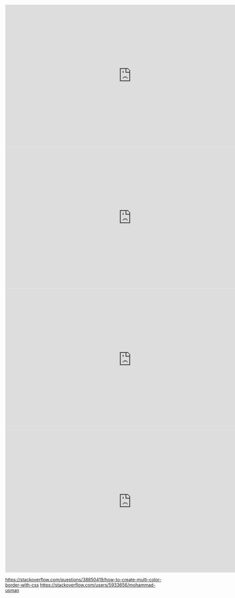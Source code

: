 <iframe style="border: 1px solid rgba(0, 0, 0, 0.1);" width="800" height="450" src="https://www.figma.com/embed?embed_host=share&url=https%3A%2F%2Fwww.figma.com%2Ffile%2FlbEOracgvjZ4jw3uFd6hJd%2F8-Meg-Stick-Records%3Fnode-id%3D0%253A1" allowfullscreen></iframe>
<iframe style="border: 1px solid rgba(0, 0, 0, 0.1);" width="800" height="450" src="https://www.figma.com/embed?embed_host=share&url=https%3A%2F%2Fwww.figma.com%2Ffile%2FlbEOracgvjZ4jw3uFd6hJd%2F8-Meg-Stick-Records%3Fnode-id%3D31%253A2" allowfullscreen></iframe>
<iframe style="border: 1px solid rgba(0, 0, 0, 0.1);" width="800" height="450" src="https://www.figma.com/embed?embed_host=share&url=https%3A%2F%2Fwww.figma.com%2Ffile%2FlbEOracgvjZ4jw3uFd6hJd%2F8-Meg-Stick-Records%3Fnode-id%3D49%253A79" allowfullscreen></iframe>
<iframe style="border: 1px solid rgba(0, 0, 0, 0.1);" width="800" height="450" src="https://www.figma.com/embed?embed_host=share&url=https%3A%2F%2Fwww.figma.com%2Ffile%2FlbEOracgvjZ4jw3uFd6hJd%2F8-Meg-Stick-Records%3Fnode-id%3D49%253A207" allowfullscreen></iframe>


https://stackoverflow.com/questions/38850419/how-to-create-multi-color-border-with-css
https://stackoverflow.com/users/5933656/mohammad-usman